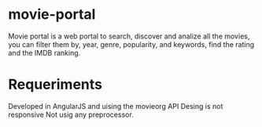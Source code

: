 # movie-portal

Movie portal is a web portal to search, discover and analize all the movies, you can filter them by, year, genre, popularity, and keywords, find the rating and the IMDB ranking.

# Requeriments

Developed in AngularJS and uising the movieorg API
Desing is not responsive
Not usig any preprocessor.